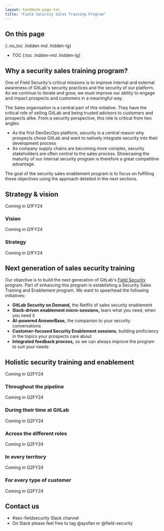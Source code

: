 ```yaml
---
layout: handbook-page-toc
title: "Field Security Sales Training Program"
---
```


## On this page
{:.no_toc .hidden-md .hidden-lg}
 
- TOC
{:toc .hidden-md .hidden-lg}


## Why a security sales training program?

One of Field Security's critical missions is to improve internal and external awareness of GitLab's security practices and the security of our platform. As we continue to iterate and grow, we must improve our ability to engage and impact prospects and customers in a meaningful way. 

The Sales organisation is a central part of this initiative. They have the critical role of selling GitLab and being trusted advisors to customers and prospects alike. From a security perspective, this role is critical from two angles:

* As the first DevSecOps platform, security is a central reason why prospects chose GitLab and want to natively integrate security into their development process
* As company supply chains are becoming more complex, security stakeholders are often central to the sales process. Showcasing the maturity of our internal security program is therefore a great competitive advantage.

The goal of the security sales enablement program is to focus on fulfilling these objectives using the approach detailed in the next sections.

## Strategy & vision

Coming in Q1FY24

### Vision

Coming in Q1FY24

### Strategy

Coming in Q1FY24

## Next generation of sales security training

Our objective is to build the next generation of GitLab's [Field Security](https://about.gitlab.com/handbook/security/security-assurance/field-security/) program. Part of enhancing this program is establishing a Security Sales Training and Enablement program. We want to spearhead the following initiatives:  

* **GitLab Security on Demand,** the Netflix of sales security enablement
* **Slack-driven enablement micro-sessions,** learn what you need, when you need it
* **AI-powered AnswerBase,** the companion to your security conversations
* **Customer-focused Security Enablement sessions**, building proficiency in the topics your prospects care about
* **Integrated feedback process,** so we can always improve the program to suit your needs

## Holistic security training and enablement 

Coming in Q2FY24

### Throughout the pipeline

Coming in Q2FY24

### During their time at GitLab

Coming in Q2FY24

### Across the different roles

Coming in Q2FY24

### In every territory

Coming in Q2FY24

### For every type of customer 

Coming in Q2FY24

## Contact us

* #sec-fieldsecurity Slack channel
* On Slack please feel free to tag @ayofan or @field-security 